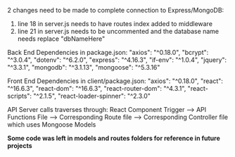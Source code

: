 2 changes need to be made to complete connection to Express/MongoDB:
  1. line 18 in server.js needs to have routes index added to middleware
  2. line 21 in server.js needs to be uncommented and the database name needs replace "dbNameHere"

Back End Dependencies in package.json:
    "axios": "^0.18.0",
    "bcrypt": "^3.0.4",
    "dotenv": "^6.2.0",
    "express": "^4.16.3",
    "if-env": "^1.0.4",
    "jquery": "^3.3.1",
    "mongodb": "^3.1.13",
    "mongoose": "^5.3.16"
    
Front End Dependencies in client/package.json:
    "axios": "^0.18.0",
    "react": "^16.6.3",
    "react-dom": "^16.6.3",
    "react-router-dom": "^4.3.1",
    "react-scripts": "^2.1.5",
    "react-loader-spinner": "^2.3.0"
    
API Server calls traverses through:
React Component Trigger --> API Functions File --> Corresponding Route file --> Corresponding Controller file which uses Mongoose Models

**Some code was left in models and routes folders for reference in future projects**
